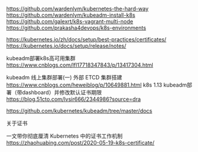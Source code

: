 https://github.com/wardenlym/kubernetes-the-hard-way
https://github.com/wardenlym/kubeadm-install-k8s
https://github.com/galexrt/k8s-vagrant-multi-node
https://github.com/prakasha4devops/k8s-environments


https://kubernetes.io/zh/docs/setup/best-practices/certificates/
https://kubernetes.io/docs/setup/release/notes/

kubeadm部署k8s高可用集群
https://www.cnblogs.com/lfl17718347843/p/13417304.html


kubeadm 线上集群部署(一) 外部 ETCD 集群搭建
https://www.cnblogs.com/heweiblog/p/10649881.html
k8s 1.13 kubeadm部署（带dashboard）并修改默认证书期限
https://blog.51cto.com/lvsir666/2344986?source=dra


https://github.com/kubernetes/kubeadm/tree/master/docs


关于证书

一文带你彻底厘清 Kubernetes 中的证书工作机制
https://zhaohuabing.com/post/2020-05-19-k8s-certificate/


